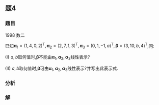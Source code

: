 ## 题4
### 题目
1998 数二 

已知${\mathbf{\alpha }}_{1} = {( 1,4,0,2) }^{\mathrm{T}},{\mathbf{\alpha }}_{2} = {( 2,7,1,3) }^{\mathrm{T}},{\mathbf{\alpha }}_{3} = {( 0,1, - 1, a) }^{\mathrm{T}},\mathbf{\beta } = {( 3,{10}, b,4) }^{\mathrm{T}}$,问:

(I) $a, b$取何值时,$\mathbf{\beta }$不能由${\mathbf{\alpha }}_{1},{\mathbf{\alpha }}_{2},{\mathbf{\alpha }}_{3}$线性表示?

(II) $a, b$取何值时,$\mathbf{\beta }$可由${\mathbf{\alpha }}_{1},{\mathbf{\alpha }}_{2},{\mathbf{\alpha }}_{3}$线性表示?并写出此表示式.
### 分析

### 解